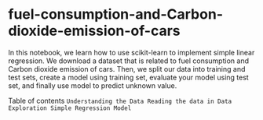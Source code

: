 # fuel-consumption-and-Carbon-dioxide-emission-of-cars
In this notebook, we learn how to use scikit-learn to implement simple linear regression. We download a dataset that is related to fuel consumption and Carbon dioxide emission of cars. Then, we split our data into training and test sets, create a model using training set, evaluate your model using test set, and finally use model to predict unknown value.

Table of contents
`Understanding the Data
Reading the data in
Data Exploration
Simple Regression Model`
